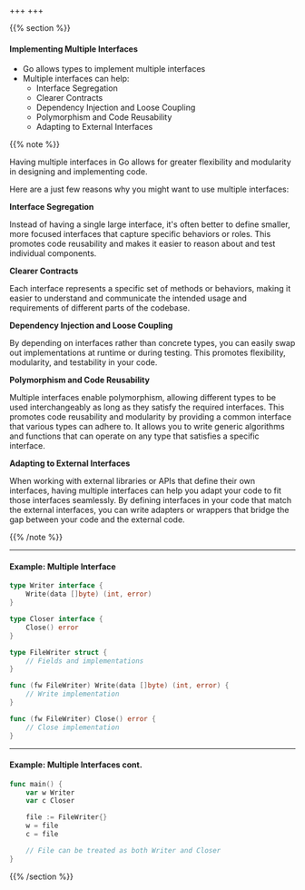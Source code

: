 +++
+++

{{% section %}}

#### Implementing Multiple Interfaces
- Go allows types to implement multiple interfaces
- Multiple interfaces can help:
  - Interface Segregation
  - Clearer Contracts
  - Dependency Injection and Loose Coupling
  - Polymorphism and Code Reusability
  - Adapting to External Interfaces

{{% note %}}

Having multiple interfaces in Go allows for greater flexibility and modularity in designing and implementing code. 

Here are a just few reasons why you might want to use multiple interfaces:


**Interface Segregation**

Instead of having a single large interface, it's often better to define smaller, more focused interfaces that capture specific behaviors or roles.
This promotes code reusability and makes it easier to reason about and test individual components.

**Clearer Contracts**

Each interface represents a specific set of methods or behaviors, making it easier to understand and communicate the intended usage and requirements of different parts of the codebase.


**Dependency Injection and Loose Coupling**

By depending on interfaces rather than concrete types, you can easily swap out implementations at runtime or during testing.
This promotes flexibility, modularity, and testability in your code.

**Polymorphism and Code Reusability**

Multiple interfaces enable polymorphism, allowing different types to be used interchangeably as long as they satisfy the required interfaces.
This promotes code reusability and modularity by providing a common interface that various types can adhere to.
It allows you to write generic algorithms and functions that can operate on any type that satisfies a specific interface.

**Adapting to External Interfaces**

When working with external libraries or APIs that define their own interfaces, having multiple interfaces can help you adapt your code to fit those interfaces seamlessly.
By defining interfaces in your code that match the external interfaces, you can write adapters or wrappers that bridge the gap between your code and the external code.

{{% /note %}}

---
#### Example: Multiple Interface

```go
type Writer interface {
    Write(data []byte) (int, error)
}

type Closer interface {
    Close() error
}

type FileWriter struct {
    // Fields and implementations
}

func (fw FileWriter) Write(data []byte) (int, error) {
    // Write implementation
}

func (fw FileWriter) Close() error {
    // Close implementation
}
```
---
#### Example: Multiple Interfaces cont.

```go
func main() {
    var w Writer
    var c Closer

    file := FileWriter{}
    w = file
    c = file

    // File can be treated as both Writer and Closer
}
```

{{% /section %}}